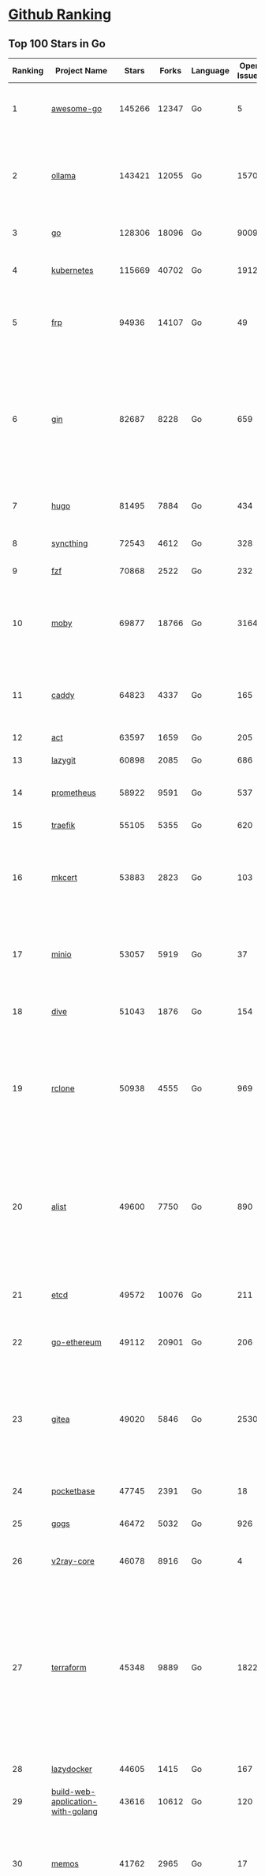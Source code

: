 [Github Ranking](../README.md)
==========

## Top 100 Stars in Go

| Ranking | Project Name | Stars | Forks | Language | Open Issues | Description | Last Commit |
| ------- | ------------ | ----- | ----- | -------- | ----------- | ----------- | ----------- |
| 1 | [awesome-go](https://github.com/avelino/awesome-go) | 145266 | 12347 | Go | 5 | A curated list of awesome Go frameworks, libraries and software | 2025-06-11T19:20:48Z |
| 2 | [ollama](https://github.com/ollama/ollama) | 143421 | 12055 | Go | 1570 | Get up and running with Llama 3.3, DeepSeek-R1, Phi-4, Gemma 3, Mistral Small 3.1 and other large language models. | 2025-06-12T02:58:28Z |
| 3 | [go](https://github.com/golang/go) | 128306 | 18096 | Go | 9009 | The Go programming language | 2025-06-12T03:51:30Z |
| 4 | [kubernetes](https://github.com/kubernetes/kubernetes) | 115669 | 40702 | Go | 1912 | Production-Grade Container Scheduling and Management | 2025-06-12T03:21:02Z |
| 5 | [frp](https://github.com/fatedier/frp) | 94936 | 14107 | Go | 49 | A fast reverse proxy to help you expose a local server behind a NAT or firewall to the internet. | 2025-05-27T09:48:15Z |
| 6 | [gin](https://github.com/gin-gonic/gin) | 82687 | 8228 | Go | 659 | Gin is a HTTP web framework written in Go (Golang). It features a Martini-like API with much better performance -- up to 40 times faster. If you need smashing performance, get yourself some Gin. | 2025-06-09T22:10:30Z |
| 7 | [hugo](https://github.com/gohugoio/hugo) | 81495 | 7884 | Go | 434 | The world’s fastest framework for building websites. | 2025-06-11T20:41:31Z |
| 8 | [syncthing](https://github.com/syncthing/syncthing) | 72543 | 4612 | Go | 328 | Open Source Continuous File Synchronization | 2025-06-12T01:30:19Z |
| 9 | [fzf](https://github.com/junegunn/fzf) | 70868 | 2522 | Go | 232 | :cherry_blossom: A command-line fuzzy finder | 2025-06-11T14:47:47Z |
| 10 | [moby](https://github.com/moby/moby) | 69877 | 18766 | Go | 3164 | The Moby Project - a collaborative project for the container ecosystem to assemble container-based systems | 2025-06-11T12:48:59Z |
| 11 | [caddy](https://github.com/caddyserver/caddy) | 64823 | 4337 | Go | 165 | Fast and extensible multi-platform HTTP/1-2-3 web server with automatic HTTPS | 2025-06-10T21:34:13Z |
| 12 | [act](https://github.com/nektos/act) | 63597 | 1659 | Go | 205 | Run your GitHub Actions locally 🚀 | 2025-06-11T22:02:17Z |
| 13 | [lazygit](https://github.com/jesseduffield/lazygit) | 60898 | 2085 | Go | 686 | simple terminal UI for git commands | 2025-06-10T21:34:04Z |
| 14 | [prometheus](https://github.com/prometheus/prometheus) | 58922 | 9591 | Go | 537 | The Prometheus monitoring system and time series database. | 2025-06-11T20:06:46Z |
| 15 | [traefik](https://github.com/traefik/traefik) | 55105 | 5355 | Go | 620 | The Cloud Native Application Proxy | 2025-06-11T12:46:59Z |
| 16 | [mkcert](https://github.com/FiloSottile/mkcert) | 53883 | 2823 | Go | 103 | A simple zero-config tool to make locally trusted development certificates with any names you'd like. | 2024-08-13T13:37:46Z |
| 17 | [minio](https://github.com/minio/minio) | 53057 | 5919 | Go | 37 | MinIO is a high-performance, S3 compatible object store, open sourced under GNU AGPLv3 license. | 2025-06-08T16:14:18Z |
| 18 | [dive](https://github.com/wagoodman/dive) | 51043 | 1876 | Go | 154 | A tool for exploring each layer in a docker image | 2025-06-09T18:05:33Z |
| 19 | [rclone](https://github.com/rclone/rclone) | 50938 | 4555 | Go | 969 | "rsync for cloud storage" - Google Drive, S3, Dropbox, Backblaze B2, One Drive, Swift, Hubic, Wasabi, Google Cloud Storage, Azure Blob, Azure Files, Yandex Files | 2025-06-11T15:25:30Z |
| 20 | [alist](https://github.com/AlistGo/alist) | 49600 | 7750 | Go | 890 | 🗂️A file list/WebDAV program that supports multiple storages, powered by Gin and Solidjs. / 一个支持多存储的文件列表/WebDAV程序，使用 Gin 和 Solidjs。 | 2025-06-11T06:20:39Z |
| 21 | [etcd](https://github.com/etcd-io/etcd) | 49572 | 10076 | Go | 211 | Distributed reliable key-value store for the most critical data of a distributed system | 2025-06-11T20:12:47Z |
| 22 | [go-ethereum](https://github.com/ethereum/go-ethereum) | 49112 | 20901 | Go | 206 | Go implementation of the Ethereum protocol | 2025-06-11T13:33:03Z |
| 23 | [gitea](https://github.com/go-gitea/gitea) | 49020 | 5846 | Go | 2530 | Git with a cup of tea! Painless self-hosted all-in-one software development service, including Git hosting, code review, team collaboration, package registry and CI/CD | 2025-06-12T03:59:33Z |
| 24 | [pocketbase](https://github.com/pocketbase/pocketbase) | 47745 | 2391 | Go | 18 | Open Source realtime backend in 1 file | 2025-06-09T18:07:19Z |
| 25 | [gogs](https://github.com/gogs/gogs) | 46472 | 5032 | Go | 926 | Gogs is a painless self-hosted Git service | 2025-06-09T03:13:35Z |
| 26 | [v2ray-core](https://github.com/v2ray/v2ray-core) | 46078 | 8916 | Go | 4 | A platform for building proxies to bypass network restrictions. | 2025-05-28T02:09:02Z |
| 27 | [terraform](https://github.com/hashicorp/terraform) | 45348 | 9889 | Go | 1822 | Terraform enables you to safely and predictably create, change, and improve infrastructure. It is a source-available tool that codifies APIs into declarative configuration files that can be shared amongst team members, treated as code, edited, reviewed, and versioned. | 2025-06-11T16:18:34Z |
| 28 | [lazydocker](https://github.com/jesseduffield/lazydocker) | 44605 | 1415 | Go | 167 | The lazier way to manage everything docker | 2024-12-22T10:43:30Z |
| 29 | [build-web-application-with-golang](https://github.com/astaxie/build-web-application-with-golang) | 43616 | 10612 | Go | 120 | A golang ebook intro how to build a web with golang | 2024-05-12T00:47:46Z |
| 30 | [memos](https://github.com/usememos/memos) | 41762 | 2965 | Go | 17 | A modern, open-source, self-hosted knowledge management and note-taking platform designed for privacy-conscious users and organizations. | 2025-06-11T15:39:34Z |
| 31 | [nvm-windows](https://github.com/coreybutler/nvm-windows) | 41442 | 3532 | Go | 74 | A node.js version management utility for Windows. Ironically written in Go. | 2025-03-31T10:37:07Z |
| 32 | [cobra](https://github.com/spf13/cobra) | 40678 | 2947 | Go | 222 | A Commander for modern Go CLI interactions | 2025-05-31T12:36:04Z |
| 33 | [cli](https://github.com/cli/cli) | 39388 | 6627 | Go | 792 | GitHub’s official command line tool | 2025-06-11T17:42:14Z |
| 34 | [esbuild](https://github.com/evanw/esbuild) | 38989 | 1210 | Go | 507 | An extremely fast bundler for the web | 2025-05-27T21:47:18Z |
| 35 | [tidb](https://github.com/pingcap/tidb) | 38558 | 5955 | Go | 3987 | TiDB - the open-source, cloud-native, distributed SQL database designed for modern applications. | 2025-06-12T03:48:39Z |
| 36 | [gorm](https://github.com/go-gorm/gorm) | 38314 | 4032 | Go | 429 | The fantastic ORM library for Golang, aims to be developer friendly | 2025-06-06T02:35:01Z |
| 37 | [photoprism](https://github.com/photoprism/photoprism) | 37620 | 2089 | Go | 424 | AI-Powered Photos App for the Decentralized Web 🌈💎✨ | 2025-06-12T00:31:01Z |
| 38 | [istio](https://github.com/istio/istio) | 36948 | 7985 | Go | 492 | Connect, secure, control, and observe services. | 2025-06-11T20:14:25Z |
| 39 | [fiber](https://github.com/gofiber/fiber) | 36827 | 1800 | Go | 102 | ⚡️ Express inspired web framework written in Go | 2025-06-10T10:58:27Z |
| 40 | [compose](https://github.com/docker/compose) | 35585 | 5418 | Go | 68 | Define and run multi-container applications with Docker | 2025-06-11T14:51:51Z |
| 41 | [milvus](https://github.com/milvus-io/milvus) | 35300 | 3249 | Go | 675 | Milvus is a high-performance, cloud-native vector database built for scalable vector ANN search | 2025-06-12T02:56:40Z |
| 42 | [the-way-to-go_ZH_CN](https://github.com/unknwon/the-way-to-go_ZH_CN) | 34924 | 8613 | Go | 0 | 《The Way to Go》中文译本，中文正式名《Go 入门指南》 | 2024-08-14T07:04:25Z |
| 43 | [LeetCode-Go](https://github.com/halfrost/LeetCode-Go) | 33524 | 5772 | Go | 16 | ✅ Solutions to LeetCode by Go, 100% test coverage, runtime beats 100% / LeetCode 题解 | 2024-12-11T05:55:51Z |
| 44 | [LocalAI](https://github.com/mudler/LocalAI) | 33168 | 2540 | Go | 457 | :robot: The free, Open Source alternative to OpenAI, Claude and others. Self-hosted and local-first. Drop-in replacement for OpenAI,  running on consumer-grade hardware. No GPU required. Runs gguf, transformers, diffusers and many more models architectures. Features: Generate Text, Audio, Video, Images, Voice Cloning, Distributed, P2P inference | 2025-06-11T21:47:01Z |
| 45 | [harness](https://github.com/harness/harness) | 32838 | 2843 | Go | 70 | Harness Open Source is an end-to-end developer platform with Source Control Management, CI/CD Pipelines, Hosted Developer Environments, and Artifact Registries. | 2025-06-11T15:41:36Z |
| 46 | [nps](https://github.com/ehang-io/nps) | 32789 | 5910 | Go | 499 | 一款轻量级、高性能、功能强大的内网穿透代理服务器。支持tcp、udp、socks5、http等几乎所有流量转发，可用来访问内网网站、本地支付接口调试、ssh访问、远程桌面，内网dns解析、内网socks5代理等等……，并带有功能强大的web管理端。a lightweight, high-performance, powerful intranet penetration proxy server, with a powerful web management terminal. | 2024-05-30T03:51:08Z |
| 47 | [vault](https://github.com/hashicorp/vault) | 32568 | 4376 | Go | 1112 | A tool for secrets management, encryption as a service, and privileged access management | 2025-06-12T01:33:31Z |
| 48 | [bubbletea](https://github.com/charmbracelet/bubbletea) | 32113 | 915 | Go | 69 | A powerful little TUI framework 🏗 | 2025-06-09T14:33:57Z |
| 49 | [beego](https://github.com/beego/beego) | 32111 | 5630 | Go | 4 | beego is an open-source, high-performance web framework for the Go programming language. | 2025-06-09T13:48:50Z |
| 50 | [v2ray-core](https://github.com/v2fly/v2ray-core) | 31218 | 4822 | Go | 32 | A platform for building proxies to bypass network restrictions. | 2025-06-10T21:34:01Z |
| 51 | [go-zero](https://github.com/zeromicro/go-zero) | 31186 | 4125 | Go | 233 | A cloud-native Go microservices framework with cli tool for productivity. | 2025-06-11T16:04:29Z |
| 52 | [echo](https://github.com/labstack/echo) | 31118 | 2273 | Go | 64 | High performance, minimalist Go web framework | 2025-05-22T11:22:34Z |
| 53 | [cockroach](https://github.com/cockroachdb/cockroach) | 30979 | 3918 | Go | 6080 | CockroachDB — the cloud native, distributed SQL database designed for high availability, effortless scale, and control over data placement. | 2025-06-12T03:49:44Z |
| 54 | [minikube](https://github.com/kubernetes/minikube) | 30529 | 4991 | Go | 490 | Run Kubernetes locally | 2025-06-11T18:42:18Z |
| 55 | [croc](https://github.com/schollz/croc) | 30352 | 1214 | Go | 6 | Easily and securely send things from one computer to another :crocodile: :package: | 2025-06-06T08:53:21Z |
| 56 | [CasaOS](https://github.com/IceWhaleTech/CasaOS) | 30145 | 1643 | Go | 646 | CasaOS - A simple, easy-to-use, elegant open-source Personal Cloud system. | 2025-04-17T09:48:57Z |
| 57 | [k9s](https://github.com/derailed/k9s) | 30052 | 1882 | Go | 487 | 🐶 Kubernetes CLI To Manage Your Clusters In Style! | 2025-06-09T23:24:58Z |
| 58 | [k3s](https://github.com/k3s-io/k3s) | 29897 | 2455 | Go | 129 | Lightweight Kubernetes | 2025-06-11T17:04:15Z |
| 59 | [lux](https://github.com/iawia002/lux) | 29717 | 3154 | Go | 516 | 👾 Fast and simple video download library and CLI tool written in Go | 2025-05-19T03:40:50Z |
| 60 | [filebrowser](https://github.com/filebrowser/filebrowser) | 29444 | 3326 | Go | 66 | 📂 Web File Browser | 2025-06-11T16:51:02Z |
| 61 | [Xray-core](https://github.com/XTLS/Xray-core) | 29238 | 4353 | Go | 11 | Xray, Penetrates Everything. Also the best v2ray-core. Where the magic happens. An open platform for various uses. | 2025-06-10T20:03:16Z |
| 62 | [headscale](https://github.com/juanfont/headscale) | 29049 | 1569 | Go | 92 | An open source, self-hosted implementation of the Tailscale control server | 2025-06-08T00:26:04Z |
| 63 | [consul](https://github.com/hashicorp/consul) | 29021 | 4483 | Go | 1255 | Consul is a distributed, highly available, and data center aware solution to connect and configure applications across dynamic, distributed infrastructure. | 2025-06-11T20:33:21Z |
| 64 | [restic](https://github.com/restic/restic) | 28952 | 1612 | Go | 403 | Fast, secure, efficient backup program | 2025-06-02T18:40:04Z |
| 65 | [1Panel](https://github.com/1Panel-dev/1Panel) | 28890 | 2519 | Go | 648 | 🔥 1Panel provides an intuitive web interface and MCP Server to manage websites, files, containers, databases, and LLMs on a Linux server. | 2025-06-11T14:54:39Z |
| 66 | [AdGuardHome](https://github.com/AdguardTeam/AdGuardHome) | 28726 | 2038 | Go | 1093 | Network-wide ads & trackers blocking DNS server | 2025-06-10T14:00:50Z |
| 67 | [viper](https://github.com/spf13/viper) | 28662 | 2053 | Go | 408 | Go configuration with fangs | 2025-06-03T09:23:35Z |
| 68 | [wails](https://github.com/wailsapp/wails) | 28611 | 1389 | Go | 268 | Create beautiful applications using Go | 2025-06-12T00:18:43Z |
| 69 | [k6](https://github.com/grafana/k6) | 27999 | 1372 | Go | 748 | A modern load testing tool, using Go and JavaScript - https://k6.io | 2025-06-12T03:19:48Z |
| 70 | [helm](https://github.com/helm/helm) | 27995 | 7255 | Go | 444 | The Kubernetes Package Manager | 2025-06-11T19:18:54Z |
| 71 | [podman](https://github.com/containers/podman) | 27139 | 2662 | Go | 746 | Podman: A tool for managing OCI containers and pods. | 2025-06-11T14:20:50Z |
| 72 | [trivy](https://github.com/aquasecurity/trivy) | 27104 | 2584 | Go | 155 | Find vulnerabilities, misconfigurations, secrets, SBOM in containers, Kubernetes, code repositories, clouds and more | 2025-06-11T07:00:55Z |
| 73 | [kit](https://github.com/go-kit/kit) | 27082 | 2455 | Go | 40 | A standard library for microservices. | 2024-07-19T01:40:06Z |
| 74 | [fyne](https://github.com/fyne-io/fyne) | 26565 | 1453 | Go | 675 | Cross platform GUI toolkit in Go inspired by Material Design | 2025-06-11T13:48:17Z |
| 75 | [go-patterns](https://github.com/tmrts/go-patterns) | 26542 | 2297 | Go | 17 | Curated list of Go design patterns, recipes and idioms | 2024-05-14T01:07:28Z |
| 76 | [micro](https://github.com/zyedidia/micro) | 26290 | 1222 | Go | 823 | A modern and intuitive terminal-based text editor | 2025-06-12T00:25:17Z |
| 77 | [harbor](https://github.com/goharbor/harbor) | 25731 | 4885 | Go | 635 | An open source trusted cloud native registry project that stores, signs, and scans content. | 2025-06-11T07:12:56Z |
| 78 | [Wox](https://github.com/Wox-launcher/Wox) | 25705 | 2389 | Go | 158 | A cross-platform launcher that simply works | 2025-06-09T02:01:56Z |
| 79 | [faas](https://github.com/openfaas/faas) | 25702 | 1968 | Go | 28 | OpenFaaS - Serverless Functions Made Simple | 2025-04-22T10:19:08Z |
| 80 | [opentofu](https://github.com/opentofu/opentofu) | 25641 | 1020 | Go | 246 | OpenTofu lets you declaratively manage your cloud infrastructure. | 2025-06-11T21:43:36Z |
| 81 | [loki](https://github.com/grafana/loki) | 25629 | 3675 | Go | 1783 | Like Prometheus, but for logs. | 2025-06-11T23:46:05Z |
| 82 | [iris](https://github.com/kataras/iris) | 25509 | 2479 | Go | 121 | The fastest HTTP/2 Go Web Framework. New, modern and easy to learn. Fast development with Code you control. Unbeatable cost-performance ratio :rocket: | 2025-06-09T04:55:56Z |
| 83 | [docker_practice](https://github.com/yeasy/docker_practice) | 25433 | 5779 | Go | 7 | Learn and understand Docker&Container technologies, with real DevOps practice! | 2024-12-26T03:49:09Z |
| 84 | [nsq](https://github.com/nsqio/nsq) | 25365 | 2915 | Go | 55 | A realtime distributed messaging platform | 2025-01-27T16:09:04Z |
| 85 | [logrus](https://github.com/sirupsen/logrus) | 25297 | 2270 | Go | 2 | Structured, pluggable logging for Go. | 2024-11-18T14:38:25Z |
| 86 | [glance](https://github.com/glanceapp/glance) | 24978 | 963 | Go | 128 | A self-hosted dashboard that puts all your feeds in one place | 2025-06-10T08:02:35Z |
| 87 | [dapr](https://github.com/dapr/dapr) | 24819 | 1963 | Go | 412 | Dapr is a portable runtime for building distributed applications across cloud and edge, combining event-driven architecture with workflow orchestration. | 2025-06-11T22:14:33Z |
| 88 | [seaweedfs](https://github.com/seaweedfs/seaweedfs) | 24767 | 2413 | Go | 521 | SeaweedFS is a fast distributed storage system for blobs, objects, files, and data lake, for billions of files! Blob store has O(1) disk seek, cloud tiering. Filer supports Cloud Drive, cross-DC active-active replication, Kubernetes, POSIX FUSE mount, S3 API, S3 Gateway, Hadoop, WebDAV, encryption, Erasure Coding. | 2025-06-12T03:46:26Z |
| 89 | [testify](https://github.com/stretchr/testify) | 24718 | 1651 | Go | 246 | A toolkit with common assertions and mocks that plays nicely with the standard library | 2025-06-05T09:56:12Z |
| 90 | [kratos](https://github.com/go-kratos/kratos) | 24442 | 4087 | Go | 17 | Your ultimate Go microservices framework for the cloud-native era. | 2025-06-01T18:48:42Z |
| 91 | [ngrok](https://github.com/inconshreveable/ngrok) | 24340 | 4290 | Go | 0 | Unified ingress for developers | 2024-04-26T18:11:18Z |
| 92 | [colly](https://github.com/gocolly/colly) | 24304 | 1800 | Go | 148 | Elegant Scraper and Crawler Framework for Golang | 2025-06-10T13:40:05Z |
| 93 | [vegeta](https://github.com/tsenart/vegeta) | 24284 | 1397 | Go | 79 | HTTP load testing tool and library. It's over 9000! | 2024-10-28T16:39:48Z |
| 94 | [rancher](https://github.com/rancher/rancher) | 24256 | 3051 | Go | 3070 | Complete container management platform | 2025-06-11T19:45:33Z |
| 95 | [sing-box](https://github.com/SagerNet/sing-box) | 24230 | 2888 | Go | 102 | The universal proxy platform | 2025-06-12T03:37:05Z |
| 96 | [authelia](https://github.com/authelia/authelia) | 24104 | 1234 | Go | 53 | The Single Sign-On Multi-Factor portal for web apps, now OpenID Certified™ | 2025-06-11T13:43:54Z |
| 97 | [delve](https://github.com/go-delve/delve) | 23876 | 2177 | Go | 104 | Delve is a debugger for the Go programming language. | 2025-06-11T18:28:10Z |
| 98 | [asdf](https://github.com/asdf-vm/asdf) | 23692 | 879 | Go | 102 | Extendable version manager with support for Ruby, Node.js, Elixir, Erlang & more | 2025-06-07T13:08:36Z |
| 99 | [websocket](https://github.com/gorilla/websocket) | 23642 | 3548 | Go | 35 | Package gorilla/websocket is a fast, well-tested and widely used WebSocket implementation for Go. | 2025-03-19T13:29:08Z |
| 100 | [nuclei](https://github.com/projectdiscovery/nuclei) | 23608 | 2749 | Go | 355 | Nuclei is a fast, customizable vulnerability scanner powered by the global security community and built on a simple YAML-based DSL, enabling collaboration to tackle trending vulnerabilities on the internet. It helps you find vulnerabilities in your applications, APIs, networks, DNS, and cloud configurations. | 2025-06-12T02:27:41Z |

